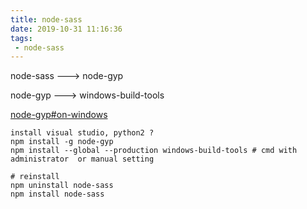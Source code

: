 ```yaml
---
title: node-sass
date: 2019-10-31 11:16:36
tags:
 - node-sass
---
```


node-sass  --->   node-gyp

node-gyp   --->   windows-build-tools

[node-gyp#on-windows](https://github.com/nodejs/node-gyp#on-windows)


```
install visual studio, python2 ?
npm install -g node-gyp
npm install --global --production windows-build-tools # cmd with administrator  or manual setting

# reinstall
npm uninstall node-sass
npm install node-sass
```